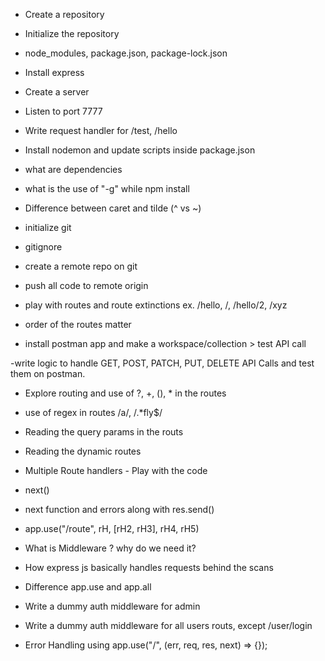 - Create a repository
- Initialize the repository
- node_modules, package.json, package-lock.json
- Install express
- Create a server
- Listen to port 7777
- Write request handler for /test, /hello
- Install nodemon and update scripts inside package.json
- what are dependencies
- what is the use of "-g" while npm install
- Difference between caret and tilde (^ vs ~)

- initialize git
- gitignore
- create a remote repo on git
- push all code to remote origin

- play with routes and route extinctions ex. /hello, /, /hello/2, /xyz
- order of the routes matter

- install postman app and make a workspace/collection > test API call

-write logic to handle GET, POST, PATCH, PUT, DELETE API Calls and test them on postman.

- Explore routing and use of ?, +, (), \* in the routes
- use of regex in routes /a/, /.\*fly$/
- Reading the query params in the routs
- Reading the dynamic routes

- Multiple Route handlers - Play with the code
- next()
- next function and errors along with res.send()
- app.use("/route", rH, [rH2, rH3], rH4, rH5)

- What is Middleware ? why do we need it?
- How express js basically handles requests behind the scans
- Difference app.use and app.all
- Write a dummy auth middleware for admin
- Write a dummy auth middleware for all users routs, except /user/login
- Error Handling using app.use("/", (err, req, res, next) => {});
